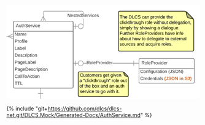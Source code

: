 ![](./authservice.png)

{% include "git+https://github.com/dlcs/dlcs-net.git/DLCS.Mock/Generated-Docs/AuthService.md" %}
